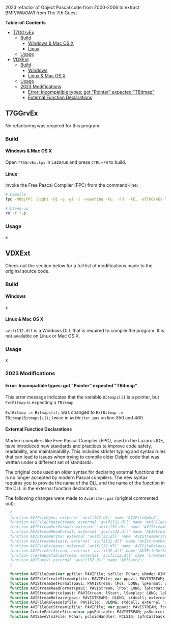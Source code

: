 2023 refactor of Object Pascal code from 2000-2006 to extract BMP/WAV/AVI from The 7th Guest

**Table-of-Contents**
- [T7GGrvEx](#t7ggrvex)
  - [Build](#build)
    - [Windows \& Mac OS X](#windows--mac-os-x)
    - [Linux](#linux)
  - [Usage](#usage)
- [VDXExt](#vdxext)
  - [Build](#build-1)
    - [Windows](#windows)
    - [Linux \& Mac OS X](#linux--mac-os-x)
  - [Usage](#usage-1)
  - [2023 Modifications](#2023-modifications)
    - [Error: Incompatible types: got "Pointer" expected "TBitmap"](#error-incompatible-types-got-pointer-expected-tbitmap)
    - [External Function Declarations](#external-function-declarations)

## T7GGrvEx

No refactoring was required for this program. 

### Build

#### Windows & Mac OS X

Open `T7GGrvEx.lpi` in Lazarus and press `CTRL`+`F9` to build.

#### Linux

Invoke the Free Pascal Compiler (FPC) from the command-line:

```bash
# Compile
fpc -MObjFPC -Scghi -O1 -g -gl -l -vewnhibq -Fu. -FU. -FE. -oT7GGrvEx T7GGrvEx.pas

# Clean-up
rm -f *.o
```

### Usage

x

## VDXExt

Check out the section below for a full list of modifications made to the original source code.

### Build

#### Windows

x

#### Linux & Mac OS X

`avifil32.dll` is a Windows DLL that is required to compile the program. It is not available on Linux or Mac OS X.

### Usage

x

### 2023 Modifications

#### Error: Incompatible types: got "Pointer" expected "TBitmap"

This error message indicates that the variable `Bitmaps[i]` is a pointer, but `ExtBitmap` is expecting a `TBitmap`.

`ExtBitmap := Bitmaps[i];` was changed to `ExtBitmap := TBitmap(Bitmaps[i]);` twice in `AviWriter.pas` on line 350 and 460.

#### External Function Declarations

Modern compilers like Free Pascal Compiler (FPC), used in the Lazarus IDE, have introduced new standards and practices to improve code safety, readability, and maintainability. This includes stricter typing and syntax rules that can lead to issues when trying to compile older Delphi code that was written under a different set of standards.

The original code used an older syntax for declaring external functions that is no longer accepted by modern Pascal compilers. The new syntax requires you to provide the name of the DLL and the name of the function in the DLL in the external function declaration. 

The following changes were made to `AviWriter.pas` (original commented out):

```pascal
  {
  function AVIFileOpen; external 'avifil32.dll' name 'AVIFileOpenA';
  function AVIFileCreateStream; external 'avifil32.dll' name 'AVIFileCreateStreamA';
  function AVIStreamSetFormat; external 'avifil32.dll' name 'AVIStreamSetFormat';
  function AVIStreamReadFormat; external 'avifil32.dll' name 'AVIStreamReadFormat';
  function AVIStreamWrite; external 'avifil32.dll' name 'AVIStreamWrite';
  function AVIStreamRelease; external 'avifil32.dll' name 'AVIStreamRelease';
  function AVIFileRelease; external 'avifil32.dll' name 'AVIFileRelease';
  function AVIFileGetStream; external 'avifil32.dll' name 'AVIFileGetStream';
  function CreateEditableStream; external 'avifil32.dll' name 'CreateEditableStream';
  function AVISaveV; external 'avifil32.dll' name 'AVISaveV';
  }

  function AVIFileOpen(var ppfile: PAVIFile; szFile: PChar; uMode: UINT; lpHandler: pointer): HResult; stdcall; external 'avifil32.dll' name 'AVIFileOpenA';
  function AVIFileCreateStream(pfile: PAVIFile; var ppavi: PAVISTREAM; var psi: TAVIStreamInfo): HResult; stdcall; external 'avifil32.dll' name 'AVIFileCreateStreamA';
  function AVIStreamSetFormat(pavi: PAVIStream; lPos: LONG; lpFormat: pointer; cbFormat: LONG): HResult; stdcall; external 'avifil32.dll' name 'AVIStreamSetFormat';
  function AVIStreamReadFormat(pavi: PAVIStream; lPos: LONG; lpFormat: pointer; var cbFormat: LONG): HResult; stdcall; external 'avifil32.dll' name 'AVIStreamReadFormat';
  function AVIStreamWrite(pavi: PAVIStream; lStart, lSamples: LONG; lpBuffer: pointer; cbBuffer: LONG; dwFlags: DWORD; var plSampWritten: LONG; var plBytesWritten: LONG): HResult; stdcall; external 'avifil32.dll' name 'AVIStreamWrite';
  function AVIStreamRelease(pavi: PAVISTREAM): ULONG; stdcall; external 'avifil32.dll' name 'AVIStreamRelease';
  function AVIFileRelease(pfile: PAVIFile): ULONG; stdcall; external 'avifil32.dll' name 'AVIFileRelease';
  function AVIFileGetStream(pfile: PAVIFile; var ppavi: PAVISTREAM; fccType: DWORD; lParam: LONG): HResult; stdcall; external 'avifil32.dll' name 'AVIFileGetStream';
  function CreateEditableStream(var ppsEditable: PAVISTREAM; psSource: PAVISTREAM): HResult; stdcall; external 'avifil32.dll' name 'CreateEditableStream';
  function AVISaveV(szFile: PChar; pclsidHandler: PCLSID; lpfnCallback: TAVISaveCallback; nStreams: integer; pavi: APAVISTREAM; lpOptions: APAVICompressOptions): HResult; stdcall; external 'avifil32.dll' name 'AVISaveV';
  ```